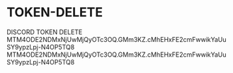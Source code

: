 # TOKEN-DELETE
DISCORD TOKEN DELETE
MTM4ODE2NDMxNjUwMjQyOTc3OQ.GMm3KZ.cMhEHxFE2cmFwwikYaUuSY9ypzLpj-N4OP5TQ8
MTM4ODE2NDMxNjUwMjQyOTc3OQ.GMm3KZ.cMhEHxFE2cmFwwikYaUuSY9ypzLpj-N4OP5TQ8
